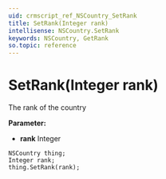 ```yaml
---
uid: crmscript_ref_NSCountry_SetRank
title: SetRank(Integer rank)
intellisense: NSCountry.SetRank
keywords: NSCountry, GetRank
so.topic: reference
---
```


# SetRank(Integer rank)

The rank of the country

**Parameter:** 
 - **rank** Integer

```crmscript
NSCountry thing;
Integer rank;
thing.SetRank(rank);
```

